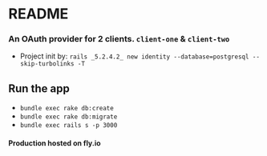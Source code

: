 # README
### An OAuth provider for 2 clients. `client-one` & `client-two`

* Project init by: `rails _5.2.4.2_ new identity --database=postgresql --skip-turbolinks -T`

## Run the app
* `bundle exec rake db:create`
* `bundle exec rake db:migrate`
* `bundle exec rails s -p 3000`

#### Production hosted on fly.io
